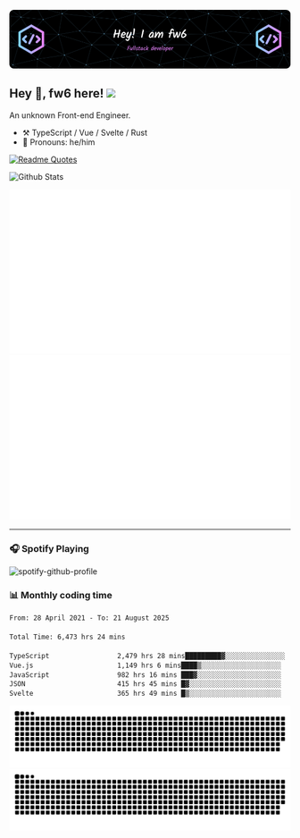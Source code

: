 ![Header](github-header-image.png)

## Hey 👋, fw6 here! <img src="https://github.githubassets.com/images/mona-whisper.gif" height="24" />


An unknown Front-end Engineer.

-   :hammer_and_pick: TypeScript / Vue / Svelte / Rust
-   :man: Pronouns: he/him


[![Readme Quotes](https://quotes-github-readme.vercel.app/api?type=horizontal&theme=algolia)](https://github.com/piyushsuthar/github-readme-quotes)



![Github Stats](https://github-readme-stats.vercel.app/api?username=fw6&bg_color=30,e96443,904e95&title_color=fff&text_color=fff)

![](https://raw.githubusercontent.com/fw6/github-stats-transparent/output/generated/overview.svg)
![](https://raw.githubusercontent.com/fw6/github-stats-transparent/output/generated/languages.svg)


---

### 🎧 Spotify Playing

<!-- ![spotify-github-profile](/img/default.svg) -->

![spotify-github-profile](https://spotify-github-profile.vercel.app/api/view.svg?uid=r6wn4hdvypv0lkzyrj0e0pjct&cover_image=true&theme=default&show_offline=true&background_color=9a10ad&interchange=true&bar_color_cover=true)



### :bar_chart: Monthly coding time 

<!--START_SECTION:waka-->

```txt
From: 28 April 2021 - To: 21 August 2025

Total Time: 6,473 hrs 24 mins

TypeScript                 2,479 hrs 28 mins█████████▓░░░░░░░░░░░░░░░   38.30 %
Vue.js                     1,149 hrs 6 mins████▒░░░░░░░░░░░░░░░░░░░░   17.75 %
JavaScript                 982 hrs 16 mins ███▓░░░░░░░░░░░░░░░░░░░░░   15.17 %
JSON                       415 hrs 45 mins █▓░░░░░░░░░░░░░░░░░░░░░░░   06.42 %
Svelte                     365 hrs 49 mins █▒░░░░░░░░░░░░░░░░░░░░░░░   05.65 %
```

<!--END_SECTION:waka-->




![github contribution grid snake animation](https://raw.githubusercontent.com/platane/platane/output/github-contribution-grid-snake-dark.svg#gh-dark-mode-only)![github contribution grid snake animation](https://raw.githubusercontent.com/platane/platane/output/github-contribution-grid-snake.svg#gh-light-mode-only)

